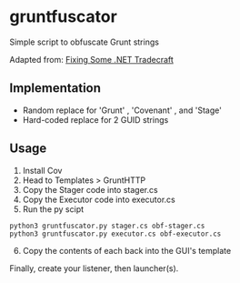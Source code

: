 # gruntfuscator

Simple script to obfuscate Grunt strings

Adapted from: [Fixing Some .NET Tradecraft](https://operat-or.gitbook.io/notes/fixing-some-.net-tradecraft)

## Implementation
- Random replace for 'Grunt' , 'Covenant' , and 'Stage'
- Hard-coded replace for 2 GUID strings

## Usage

1. Install Cov
2. Head to Templates > GruntHTTP
3. Copy the Stager code into stager.cs
4. Copy the Executor code into executor.cs
5. Run the py scipt

```
python3 gruntfuscator.py stager.cs obf-stager.cs
python3 gruntfuscator.py executor.cs obf-executor.cs
```

6. Copy the contents of each back into the GUI's template

Finally, create your listener, then launcher(s).
